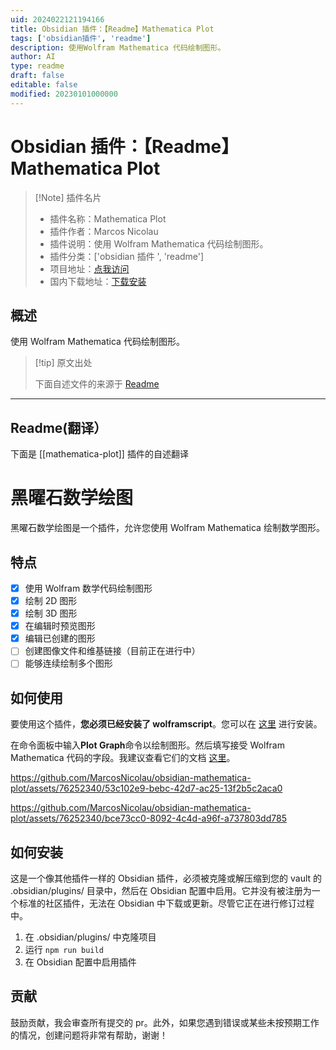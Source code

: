 ```yaml
---
uid: 2024022121194166
title: Obsidian 插件：【Readme】Mathematica Plot
tags: ['obsidian插件', 'readme']
description: 使用Wolfram Mathematica 代码绘制图形。
author: AI
type: readme
draft: false
editable: false
modified: 20230101000000
---
```


# Obsidian 插件：【Readme】Mathematica Plot

> [!Note] 插件名片
> - 插件名称：Mathematica Plot
> - 插件作者：Marcos Nicolau
> - 插件说明：使用 Wolfram Mathematica 代码绘制图形。
> - 插件分类：['obsidian 插件 ', 'readme']
> - 项目地址：[点我访问](https://github.com/MarcosNicolau/obsidian-mathematica-plot)
> - 国内下载地址：[下载安装](https://pkmer.cn/products/plugin/pluginMarket/?mathematica-plot)

## 概述

使用 Wolfram Mathematica 代码绘制图形。

> [!tip] 原文出处
>
>下面自述文件的来源于 [Readme](https://ghproxy.net/https://raw.githubusercontent.com/MarcosNicolau/obsidian-mathematica-plot/main/README.md)
>

---

## Readme(翻译）

下面是 [[mathematica-plot]] 插件的自述翻译

# 黑曜石数学绘图

黑曜石数学绘图是一个插件，允许您使用 Wolfram Mathematica 绘制数学图形。

## 特点

- [x] 使用 Wolfram 数学代码绘制图形
- [x] 绘制 2D 图形
- [x] 绘制 3D 图形
- [x] 在编辑时预览图形
- [x] 编辑已创建的图形
- [ ] 创建图像文件和维基链接（目前正在进行中）
- [ ] 能够连续绘制多个图形

## 如何使用

要使用这个插件，**您必须已经安装了 wolframscript**。您可以在 [这里](https://reference.wolfram.com/language/workflow/InstallWolframScript.html) 进行安装。

在命令面板中输入**Plot Graph**命令以绘制图形。然后填写接受 Wolfram Mathematica 代码的字段。我建议查看它们的文档 [这里](https://reference.wolfram.com/language/guide/FunctionVisualization.html)。

<https://github.com/MarcosNicolau/obsidian-mathematica-plot/assets/76252340/53c102e9-bebc-42d7-ac25-13f2b5c2aca0>

<https://github.com/MarcosNicolau/obsidian-mathematica-plot/assets/76252340/bce73cc0-8092-4c4d-a96f-a737803dd785>

## 如何安装

这是一个像其他插件一样的 Obsidian 插件，必须被克隆或解压缩到您的 vault 的 .obsidian/plugins/ 目录中，然后在 Obsidian 配置中启用。它并没有被注册为一个标准的社区插件，无法在 Obsidian 中下载或更新。尽管它正在进行修订过程中。

1. 在 .obsidian/plugins/ 中克隆项目
2. 运行 `npm run build`
3. 在 Obsidian 配置中启用插件

## 贡献

鼓励贡献，我会审查所有提交的 pr。此外，如果您遇到错误或某些未按预期工作的情况，创建问题将非常有帮助，谢谢！
